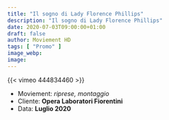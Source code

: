 ```yaml
---
title: "Il sogno di Lady Florence Phillips"
description: "Il sogno di Lady Florence Phillips"
date: 2020-07-03T09:00:00+01:00
draft: false
author: Moviement HD
tags: [ "Promo" ]
image_webp:
image:
---
```


{{< vimeo 444834460 >}}
<br>

- Moviement: *riprese, montaggio*
- Cliente: **Opera Laboratori Fiorentini**
- Data: **Luglio 2020**
